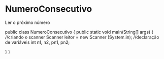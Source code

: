 # NumeroConsecutivo
Ler o próximo número

public class NumeroConsecutivo {
    public static void main(String[] args) {
    //criando o scanner
    Scanner leitor = new Scanner (System.in);
      //declaração de variáveis
     int n1, n2, pn1, pn2;
     
  }
}
